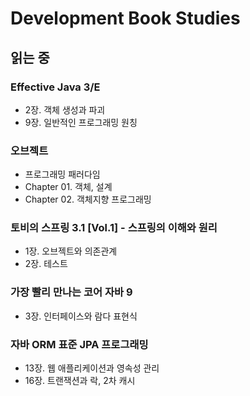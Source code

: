 # Development Book Studies

## 읽는 중

### Effective Java 3/E

- 2장. 객체 생성과 파괴
- 9장. 일반적인 프로그래밍 원칭

### 오브젝트

- 프로그래밍 패러다임
- Chapter 01. 객체, 설계
- Chapter 02. 객체지향 프로그래밍

### 토비의 스프링 3.1 [Vol.1] - 스프링의 이해와 원리

- 1장. 오브젝트와 의존관계
- 2장. 테스트

### 가장 빨리 만나는 코어 자바 9

- 3장. 인터페이스와 람다 표현식

### 자바 ORM 표준 JPA 프로그래밍

- 13장. 웹 애플리케이션과 영속성 관리
- 16장. 트랜잭션과 락, 2차 캐시

